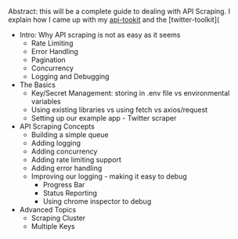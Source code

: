 Abstract: this will be a complete guide to dealing with API Scraping. I explain how I came up with my [api-tookit](https://github.com/tolicodes/node-api-toolkit) and the [twitter-toolkit](

- Intro: Why API scraping is not as easy as it seems
  - Rate Limiting
  - Error Handling
  - Pagination
  - Concurrency
  - Logging and Debugging
- The Basics
  - Key/Secret Management: storing in .env file vs environmental variables
  - Using existing libraries vs using fetch vs axios/request
  - Setting up our example app - Twitter scraper
- API Scraping Concepts
  - Building a simple queue 
  - Adding logging
  - Adding concurrency 
  - Adding rate limiting support
  - Adding error handling
  - Improving our logging - making it easy to debug
    - Progress Bar
    - Status Reporting
    - Using chrome inspector to debug
- Advanced Topics
  - Scraping Cluster
  - Multiple Keys
<!--stackedit_data:
eyJoaXN0b3J5IjpbNjgwNDU0NTIzLDI5ODMzODk0NCwtMTQwMj
Q0MDc5NV19
-->
